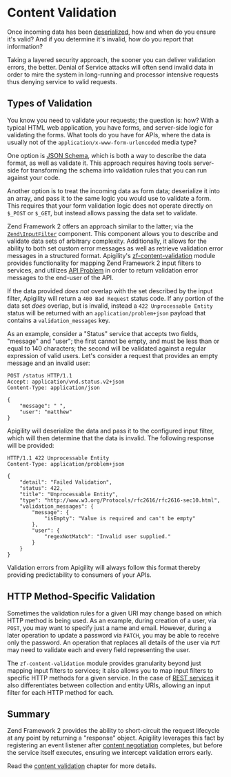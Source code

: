 Content Validation
==================

Once incoming data has been
[deserialized](/api-primer/content-negotiation.md#content-type-negotiation), how and when do you
ensure it's valid? And if you determine it's invalid, how do you report that information?

Taking a layered security approach, the sooner you can deliver validation errors, the better. Denial
of Service attacks will often send invalid data in order to mire the system in long-running and
processor intensive requests thus denying service to valid requests.

Types of Validation
-------------------

You know you need to validate your requests; the question is: how? With a typical HTML web
application, you have forms, and server-side logic for validating the forms. What tools do you have
for APIs, where the data is usually not of the `application/x-www-form-urlencoded` media type?

One option is [JSON Schema](http://json-schema.org/), which is both a way to describe the data
format, as well as validate it. This approach requires having tools server-side for transforming the
schema into validation rules that you can run against your code.

Another option is to treat the incoming data as form data; deserialize it into an array, and pass it
to the same logic you would use to validate a form. This requires that your form validation logic
does not operate directly on `$_POST` or `$_GET`, but instead allows passing the data set to
validate.

Zend Framework 2 offers an approach similar to the latter; via the
[`Zend\InputFilter`](http://framework.zend.com/manual/2.3/en/modules/zend.input-filter.intro.html)
component. This component allows you to describe and validate data sets of arbitrary complexity.
Additionally, it allows for the ability to both set custom error messages as well as retrieve
validation error messages in a structured format.  Apigility's
[zf-content-validation](https://github.com/zfcampus/zf-content-validation) module provides
functionality for mapping Zend Framework 2 input filters to services, and utilizes [API
Problem](/api-primer/error-reporting.md#api-problem) in order to return validation error messages to
the end-user of the API.


If the data provided _does_ _not_ overlap with the set described by the input filter, Apigility will
return a `400 Bad Request` status code. If any portion of the data set _does_ overlap, but is
invalid, instead a `422 Unprocessable Entity` status will be returned with an
`application/problem+json` payload that contains a `validation_messages` key.

As an example, consider a "Status" service that accepts two fields, "message" and "user"; the first
cannot be empty, and must be less than or equal to 140 characters; the second will be validated
against a regular expression of valid users. Let's consider a request that provides an empty message
and an invalid user:

```HTTP
POST /status HTTP/1.1
Accept: application/vnd.status.v2+json
Content-Type: application/json

{
    "message": " ",
    "user": "matthew"
}
```

Apigility will deserialize the data and pass it to the configured input filter, which will then
determine that the data is invalid. The following response will be provided:

```HTTP
HTTP/1.1 422 Unprocessable Entity
Content-Type: application/problem+json

{
    "detail": "Failed Validation",
    "status": 422,
    "title": "Unprocessable Entity",
    "type": "http://www.w3.org/Protocols/rfc2616/rfc2616-sec10.html",
    "validation_messages": {
        "message": {
            "isEmpty": "Value is required and can't be empty"
        },
        "user": {
            "regexNotMatch": "Invalid user supplied."
        }
    }
}
```

Validation errors from Apigility will always follow this format thereby providing predictability to
consumers of your APIs.

HTTP Method-Specific Validation
-------------------------------

Sometimes the validation rules for a given URI may change based on which HTTP method is being used.
As an example, during creation of a user, via `POST`, you may want to specify just a name and email.
However, during a later operation to update a password via `PATCH`, you may be able to receive only
the password. An operation that replaces all details of the user via `PUT` may need to validate each
and every field representing the user.

The `zf-content-validation` module provides granularity beyond just mapping input filters to
services; it also allows you to map input filters to specific HTTP methods for a given service. In
the case of [REST services](/api-primer/what-is-an-api.md#rest) it also differentiates between
collection and entity URIs, allowing an input filter for each HTTP method for each.

Summary
-------

Zend Framework 2 provides the ability to short-circuit the request lifecycle at any point by
returning a "response" object. Apigility leverages this fact by registering an event listener
after [content negotiation](/api-primer/content-negotiation.md) completes, but before the service
itself executes, ensuring we intercept validation errors early.

Read the [content validation](/content-validation/index.md) chapter for more details.
